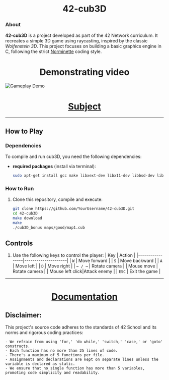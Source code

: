 <div align="center">
	<h1>42-cub3D</h1>
</div>

### About
**42-cub3D** is a project developed as part of the 42 Network curriculum. It recreates a simple 3D game using raycasting, inspired by the classic *Wolfenstein 3D*. This project focuses on building a basic graphics engine in C, following the strict [Norminette](https://github.com/42School/norminette) coding style.

<div align="center">
	<h1>Demonstrating video</a></h1>
</div>

![Gameplay Demo](https://github.com/user-attachments/assets/6c0a9dda-04c4-4b79-89df-dab8e27967e3)


<div align="center">
	<h1><a href="https://dot99.github.io/42-cub3D/">Subject</a></h1>
</div>

---

## How to Play

### Dependencies
To compile and run cub3D, you need the following dependencies:
- **required packages** (install via terminal):
    ```bash
    sudo apt-get install gcc make libxext-dev libx11-dev libbsd-dev libxrandr-dev libxi-dev libxinerama-dev
    ```

### How to Run
1. Clone this repository, compile and execute:
    ```bash
    git clone https://github.com/YourUsername/42-cub3D.git
    cd 42-cub3D
    make download
    make
    ./cub3D_bonus maps/good/map1.cub
    ```

## Controls
1. Use the following keys to control the player:
    | Key             | Action              |
    |-----------------|---------------------|
    | `W`             | Move forward        |
    | `S`             | Move backward       |
    | `A`             | Move left           |
    | `D`             | Move right          |
    | `← / →`         | Rotate camera       |
    | Mouse move      | Rotate camera       |
    | Mouse left click|Attack enemy         |
    | `ESC`           | Exit the game       |

---

<div align="center">
	<h1><a href="https://dot99.github.io/42-cub3D/">Documentation</a></h1>
</div>

## Disclaimer:
This project's source code adheres to the standards of 42 School and its norms and rigorous coding practices:
```
- We refrain from using 'for,' 'do while,' 'switch,' 'case,' or 'goto' constructs.
- Each function has no more than 25 lines of code. 
- There's a maximum of 5 functions per file.
- Assignments and declarations are kept on separate lines unless the variable is declared as static.
- We ensure that no single function has more than 5 variables, promoting code simplicity and readability.
```
